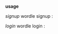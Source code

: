 **usage**

*signup*
wordle signup <username>:<password> <url>

*login*
wordle login <username>:<password> <url>